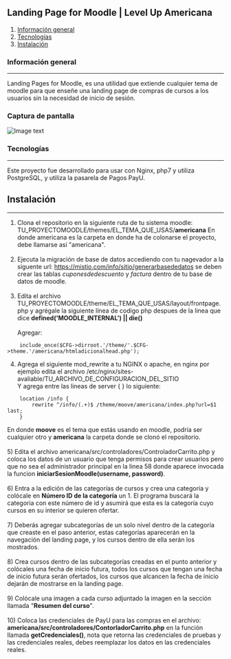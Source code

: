 ## Landing Page for Moodle | Level Up Americana
1. [Información general](#informacion-general)
3. [Tecnologías](#tecnologías)
3. [Instalación](#instalación)
### Información general
***
Landing Pages for Moodle, es una utilidad que extiende cualquier tema de moodle para que enseñe una landing page de compras de cursos a los usuarios sin la necesidad de inicio de sesión.
### Captura de pantalla
![Image text](https://cec.americana.edu.co/theme/moove/americana/src/vistas/img/readmeimage.png)
### Tecnologías
***
Este proyecto fue desarrollado para usar con Nginx, php7 y utiliza PostgreSQL, y utiliza la pasarela de Pagos PayU.

## Instalación
***
1) Clona el repositorio en la siguiente ruta de tu sistema moodle: TU_PROYECTOMOODLE/themes/EL_TEMA_QUE_USAS/**americana**  En donde americana es la carpeta en donde ha de colonarse el proyecto, debe llamarse así "americana".<br><br>
2) Ejecuta la migración de base de datos accediendo con tu nagevador a la siguente url: https://mistio.com/info/sitio/generarbasededatos  se deben crear las tablas *cuponesdedescuento* y *factura* dentro de tu base de datos de moodle.<br><br>
3) Edita el archivo  TU_PROYECTOMOODLE/theme/EL_TEMA_QUE_USAS/layout/frontpage.php y agrégale la siguiente línea de codigo php despues de la linea que dice **defined('MOODLE_INTERNAL') || die()** <br><br>
Agregar:<br>
```
	include_once($CFG->dirroot.'/theme/'.$CFG->theme.'/americana/htmladicionalhead.php');
```
4) Agrega el siguiente mod_rewrite a tu NGINX o apache, en nginx por ejemplo edita el archivo /etc/nginx/sites-avaliable/TU_ARCHIVO_DE_CONFIGURACION_DEL_SITIO<br>
Y agrega entre las lineas de server { }  lo siguiente:

```
	location /info {
  		rewrite ^/info/(.+)$ /theme/moove/americana/index.php?url=$1 last;
	}
```
En donde **moove** es el tema que estás usando en moodle, podría ser cualquier otro y **americana** la carpeta donde se clonó el repositorio.<br><br>
5) Edita el archivo americana/src/controladores/ControladorCarrito.php y coloca los datos de un usuario que tenga permisos para crear usuarios pero que no sea el administrador principal en la linea 58 donde aparece invocada la funcion **iniciarSesionMoodle(username, password)**. <br><br>
6) Entra a la edición de las categorías de cursos y crea una categoría y colócale en **Número ID de la categoría** un 1. El programa buscará la categoria con este número de id y asumirá que esta es la categoría cuyo cursos en su interior se quieren ofertar.<br><br>
7) Deberás agregar subcategorías de un solo nivel dentro de la categoría que creaste en el paso anterior, estas categorías aparecerán en la navegación del landing page, y los cursos dentro de ella serán los mostrados.<br><br>
8) Crea cursos dentro de las subcategorías creadas en el punto anterior y colócales una fecha de inicio futura, todos los cursos que tengan una fecha de inicio futura serán ofertados, los cursos que alcancen la fecha de inicio dejarán de mostrarse en la landing page.<br><br>
9) Colócale una imagen a cada curso adjuntado la imagen en la sección llamada "**Resumen del curso**".<br><br>
10) Coloca las credenciales de PayU para las compras en el archivo: **americana/src/controladores/ContorladorCarrito.php** en la función llamada **getCredenciales()**, nota que retorna las credenciales de pruebas y las credenciales reales, debes reemplazar los datos en las credenciales reales.<br><br>


